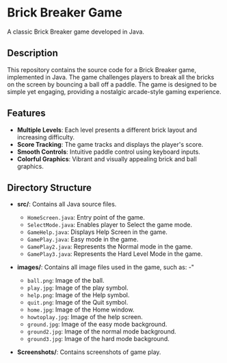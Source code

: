 # Brick Breaker Game

A classic Brick Breaker game developed in Java.

## Description

This repository contains the source code for a Brick Breaker game, implemented in Java. The game challenges players to break all the bricks on the screen by bouncing a ball off a paddle. The game is designed to be simple yet engaging, providing a nostalgic arcade-style gaming experience.

## Features

- **Multiple Levels**: Each level presents a different brick layout and increasing difficulty.
- **Score Tracking**: The game tracks and displays the player's score.
- **Smooth Controls**: Intuitive paddle control using keyboard inputs.
- **Colorful Graphics**: Vibrant and visually appealing brick and ball graphics.

## Directory Structure

- **src/**: Contains all Java source files.
  - `HomeScreen.java`: Entry point of the game.
  - `SelectMode.java`: Enables player to Select the game mode.
  - `GameHelp.java`: Displays Help Screen in the game.
  - `GamePlay.java`: Easy mode in the game.
  - `GamePlay2.java`: Represents the Normal mode in the game.
  - `GamePlay3.java`: Represents the Hard Level Mode in the game.

- **images/**: Contains all image files used in the game, such as:
  -"
  - `ball.png`: Image of the ball.
  - `play.jpg`: Image of the play symbol.
  - `help.png`: Image of the Help symbol.
  - `quit.png`: Image of the Quit symbol.
  - `home.jpg`: Image of the Home window.
  - `howtoplay.jpg`: Image of the help screen.
  - `ground.jpg`: Image of the easy mode background.
  - `ground2.jpg`: Image of the normal mode background.
  - `ground3.jpg`: Image of the hard mode background.

- **Screenshots/**: Contains screenshots of game play.
  

